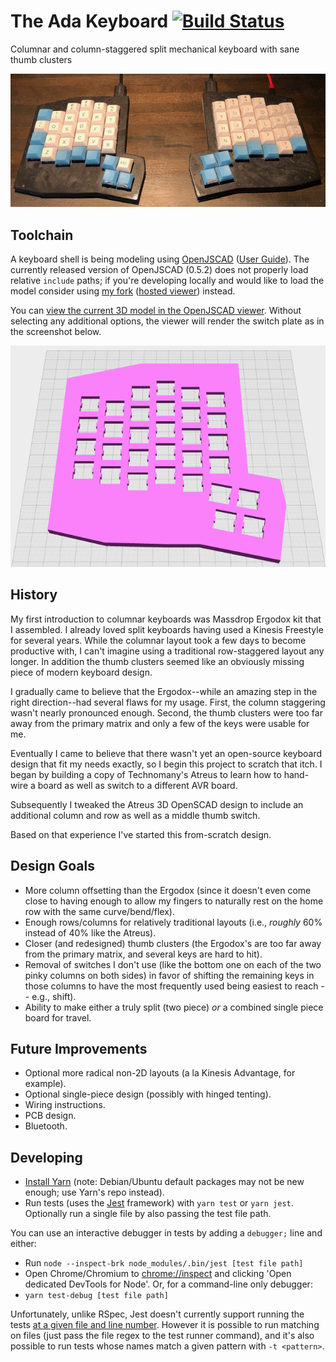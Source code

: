 # The Ada Keyboard [![Build Status](https://semaphoreci.com/api/v1/jcoleman/ada-keyboard/branches/master/badge.svg)](https://semaphoreci.com/jcoleman/ada-keyboard)
Columnar and column-staggered split mechanical keyboard with sane thumb clusters

![Assembled Photo](images/assembled_photo.jpg)

Toolchain
---

A keyboard shell is being modeling using [OpenJSCAD](http://openjscad.org) ([User Guide](https://en.wikibooks.org/wiki/OpenJSCAD_User_Guide)). The currently released version of OpenJSCAD (0.5.2) does not properly load relative `include` paths; if you're developing locally and would like to load the model consider using [my fork](https://github.com/jcoleman/OpenJSCAD.org/) ([hosted viewer](https://jcoleman.github.io/OpenJSCAD.org/)) instead.

You can [view the current 3D model in the OpenJSCAD viewer](https://jcoleman.github.io/OpenJSCAD.org/#https://cdn.jsdelivr.net/gh/jcoleman/ada-keyboard/case/main.js). Without selecting any additional options, the viewer will render the switch plate as in the screenshot below.

![OpenJSCAD Switch Plate Rendering](images/jscad_rendering.png)

History
---

My first introduction to columnar keyboards was Massdrop Ergodox kit that I assembled. I already loved split keyboards having used a Kinesis Freestyle for several years. While the columnar layout took a few days to become productive with, I can't imagine using a traditional row-staggered layout any longer. In addition the thumb clusters seemed like an obviously missing piece of modern keyboard design.

I gradually came to believe that the Ergodox--while an amazing step in the right direction--had several flaws for my usage. First, the column staggering wasn't nearly pronounced enough. Second, the thumb clusters were too far away from the primary matrix and only a few of the keys were usable for me.

Eventually I came to believe that there wasn't yet an open-source keyboard design that fit my needs exactly, so I begin this project to scratch that itch. I began by building a copy of Technomany's Atreus to learn how to hand-wire a board as well as switch to a different AVR board.

Subsequently I tweaked the Atreus 3D OpenSCAD design to include an additional column and row as well as a middle thumb switch.

Based on that experience I've started this from-scratch design.


Design Goals
---

- More column offsetting than the Ergodox (since it doesn't even come close to having enough to allow my fingers to naturally rest on the home row with the same curve/bend/flex).
- Enough rows/columns for relatively traditional layouts (i.e., _roughly_ 60% instead of 40% like the Atreus).
- Closer (and redesigned) thumb clusters (the Ergodox's are too far away from the primary matrix, and several keys are hard to hit).
- Removal of switches I don't use (like the bottom one on each of the two pinky columns on both sides) in favor of shifting the remaining keys in those columns to have the most frequently used being easiest to reach -- e.g., shift).
- Ability to make either a truly split (two piece) _or_ a combined single piece board for travel.

Future Improvements
---

- Optional more radical non-2D layouts (a la Kinesis Advantage, for example).
- Optional single-piece design (possibly with hinged tenting).
- Wiring instructions.
- PCB design.
- Bluetooth.

Developing
---

- [Install Yarn](https://classic.yarnpkg.com/en/docs/install/) (note: Debian/Ubuntu default packages may not be new enough; use Yarn's repo instead).
- Run tests (uses the [Jest](https://jestjs.io/) framework) with `yarn test` or `yarn jest`. Optionally run a single file by also passing the test file path.

You can use an interactive debugger in tests by adding a `debugger;` line and either:
  - Run `node --inspect-brk node_modules/.bin/jest [test file path]`
  - Open Chrome/Chromium to [chrome://inspect](chrome://inspect) and clicking 'Open dedicated DevTools for Node'.
Or, for a command-line only debugger:
  - `yarn test-debug [test file path]`

  Unfortunately, unlike RSpec, Jest doesn't currently support running the tests [at a given file and line number](https://github.com/facebook/jest/issues/4811). However it is possible to run matching on files (just pass the file regex to the test runner command), and it's also possible to run tests whose names match a given pattern with `-t <pattern>`.
